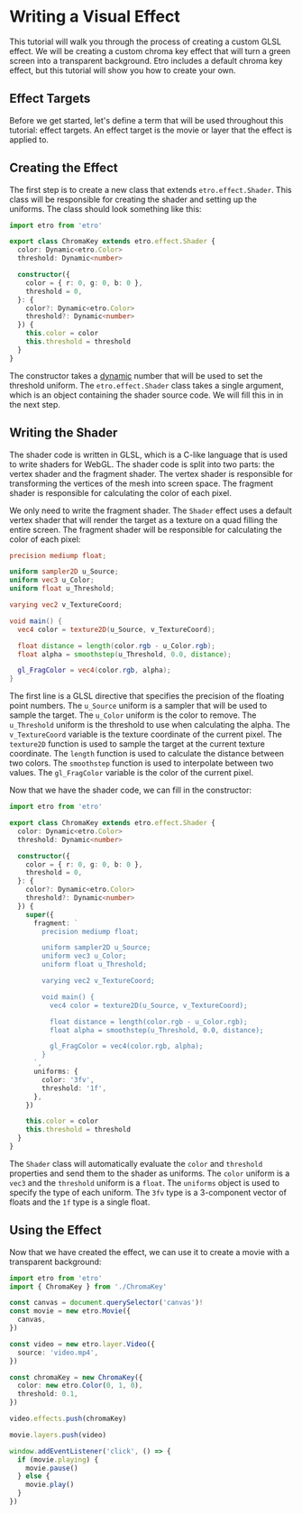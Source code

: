# Writing a Visual Effect

This tutorial will walk you through the process of creating a custom GLSL effect. We will be creating a custom chroma key effect that will turn a green screen into a transparent background. Etro includes a default chroma key effect, but this tutorial will show you how to create your own.

## Effect Targets

Before we get started, let's define a term that will be used throughout this tutorial: effect targets. An effect target is the movie or layer that the effect is applied to.

## Creating the Effect

The first step is to create a new class that extends `etro.effect.Shader`. This class will be responsible for creating the shader and setting up the uniforms. The class should look something like this:

```ts
import etro from 'etro'

export class ChromaKey extends etro.effect.Shader {
  color: Dynamic<etro.Color>
  threshold: Dynamic<number>

  constructor({
    color = { r: 0, g: 0, b: 0 },
    threshold = 0,
  }: {
    color?: Dynamic<etro.Color>
    threshold?: Dynamic<number>
  }) {
    this.color = color
    this.threshold = threshold
  }
}
```

The constructor takes a [dynamic](../dynamic-properties) number that will be used to set the threshold uniform. The `etro.effect.Shader` class takes a single argument, which is an object containing the shader source code. We will fill this in in the next step.

## Writing the Shader

The shader code is written in GLSL, which is a C-like language that is used to write shaders for WebGL. The shader code is split into two parts: the vertex shader and the fragment shader. The vertex shader is responsible for transforming the vertices of the mesh into screen space. The fragment shader is responsible for calculating the color of each pixel.

We only need to write the fragment shader. The `Shader` effect uses a default vertex shader that will render the target as a texture on a quad filling the entire screen. The fragment shader will be responsible for calculating the color of each pixel:

```glsl
precision mediump float;

uniform sampler2D u_Source;
uniform vec3 u_Color;
uniform float u_Threshold;

varying vec2 v_TextureCoord;

void main() {
  vec4 color = texture2D(u_Source, v_TextureCoord);

  float distance = length(color.rgb - u_Color.rgb);
  float alpha = smoothstep(u_Threshold, 0.0, distance);

  gl_FragColor = vec4(color.rgb, alpha);
}
```

The first line is a GLSL directive that specifies the precision of the floating point numbers. The `u_Source` uniform is a sampler that will be used to sample the target. The `u_Color` uniform is the color to remove. The `u_Threshold` uniform is the threshold to use when calculating the alpha. The `v_TextureCoord` variable is the texture coordinate of the current pixel. The `texture2D` function is used to sample the target at the current texture coordinate. The `length` function is used to calculate the distance between two colors. The `smoothstep` function is used to interpolate between two values. The `gl_FragColor` variable is the color of the current pixel.

Now that we have the shader code, we can fill in the constructor:

```ts
import etro from 'etro'

export class ChromaKey extends etro.effect.Shader {
  color: Dynamic<etro.Color>
  threshold: Dynamic<number>

  constructor({
    color = { r: 0, g: 0, b: 0 },
    threshold = 0,
  }: {
    color?: Dynamic<etro.Color>
    threshold?: Dynamic<number>
  }) {
    super({
      fragment: `
        precision mediump float;

        uniform sampler2D u_Source;
        uniform vec3 u_Color;
        uniform float u_Threshold;

        varying vec2 v_TextureCoord;

        void main() {
          vec4 color = texture2D(u_Source, v_TextureCoord);

          float distance = length(color.rgb - u_Color.rgb);
          float alpha = smoothstep(u_Threshold, 0.0, distance);

          gl_FragColor = vec4(color.rgb, alpha);
        }
      `,
      uniforms: {
        color: '3fv',
        threshold: '1f',
      },
    })

    this.color = color
    this.threshold = threshold
  }
}
```

The `Shader` class will automatically evaluate the `color` and `threshold` properties and send them to the shader as uniforms. The `color` uniform is a `vec3` and the `threshold` uniform is a `float`. The `uniforms` object is used to specify the type of each uniform. The `3fv` type is a 3-component vector of floats and the `1f` type is a single float.

## Using the Effect

Now that we have created the effect, we can use it to create a movie with a transparent background:

```ts
import etro from 'etro'
import { ChromaKey } from './ChromaKey'

const canvas = document.querySelector('canvas')!
const movie = new etro.Movie({
  canvas,
})

const video = new etro.layer.Video({
  source: 'video.mp4',
})

const chromaKey = new ChromaKey({
  color: new etro.Color(0, 1, 0),
  threshold: 0.1,
})

video.effects.push(chromaKey)

movie.layers.push(video)

window.addEventListener('click', () => {
  if (movie.playing) {
    movie.pause()
  } else {
    movie.play()
  }
})
```
